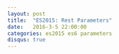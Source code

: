 ```yaml
---
layout: post
title:  "ES2015: Rest Parameters"
date:   2016-3-5 22:00:00
categories: es2015 es6 parameters
disqus: true
---
```

